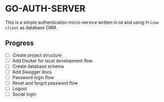 # GO-AUTH-SERVER

This is a simple authentication micro-service written in `GO` and using `Prisma client` as database ORM.

## Progress

- [ ] Create project structure
- [ ] Add Docker for local development flow
- [ ] Create database schema
- [ ] Add Swagger docs
- [ ] Password login flow
- [ ] Reset and forgot password flow
- [ ] Logout
- [ ] Social login
